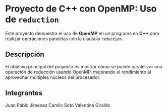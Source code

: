 # Proyecto de C++ con OpenMP: Uso de `reduction`

Este proyecto demuestra el uso de **OpenMP** en un programa en **C++** para realizar operaciones paralelas con la cláusula `reduction`.

## Descripción

El objetivo principal del proyecto es mostrar cómo se puede paralelizar una operación de reducción usando OpenMP, mejorando el rendimiento al aprovechar múltiples núcleos del procesador.

## Integrantes
Juan Pablo Jimenez
Camilo Soto
Valentina Giraldo
